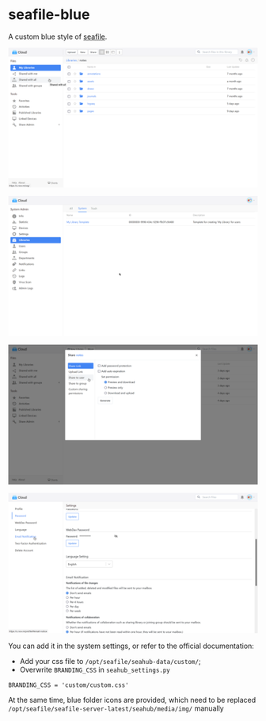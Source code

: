 # seafile-blue
A custom blue style of [seafile](https://github.com/haiwen/seafile).

![screenshots1](https://raw.githubusercontent.com/NoverNobida/seafile-blue/main/screenshots/screenshots1.png)

![screenshots2](https://raw.githubusercontent.com/NoverNobida/seafile-blue/main/screenshots/screenshots2.png)

![screenshots3](https://raw.githubusercontent.com/NoverNobida/seafile-blue/main/screenshots/screenshots3.png)

![screenshots4](https://raw.githubusercontent.com/NoverNobida/seafile-blue/main/screenshots/screenshots4.png)

You can add it in the system settings, or refer to the official documentation:
- Add your css file to `/opt/seafile/seahub-data/custom/`;
- Overwrite `BRANDING_CSS` in `seahub_settings.py`
```
BRANDING_CSS = 'custom/custom.css'
```

At the same time, blue folder icons are provided, which need to be replaced `/opt/seafile/seafile-server-latest/seahub/media/img/` manually 
